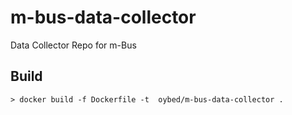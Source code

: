 # m-bus-data-collector
Data Collector Repo for m-Bus


## Build

```
> docker build -f Dockerfile -t  oybed/m-bus-data-collector .
```
